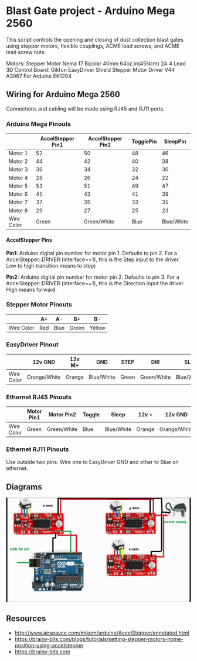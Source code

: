 # Blast Gate project - Arduino Mega 2560

This script controls the opening and closing of dust collection blast gates
using stepper motors, flexible couplings, ACME lead screws, and ACME lead screw nuts.

Motors: Stepper Motor Nema 17 Bipolar 40mm 64oz.in(45Ncm) 2A 4 Lead 3D
Control Board: Gikfun EasyDriver Shield Stepper Motor Driver V44 A3967 For Arduino EK1204

## Wiring for Arduino Mega 2560

Connections and cabling will be made using RJ45 and RJ11 ports.

### Arduino Mega Pinouts

|            | AccelStepper Pin1 | AccelStepper Pin2 | TogglePin | SleepPin   |
|------------|-------------------|-------------------|-----------|------------|
| Motor 1    | 52                | 50                | 48        | 46         |
| Motor 2    | 44                | 42                | 40        | 38         |
| Motor 3    | 36                | 34                | 32        | 30         |
| Motor 4    | 28                | 26                | 24        | 22         |
| Motor 5    | 53                | 51                | 49        | 47         |
| Motor 6    | 45                | 43                | 41        | 39         |
| Motor 7    | 37                | 35                | 33        | 31         |
| Motor 8    | 29                | 27                | 25        | 23         |
| Wire Color | Green             | Green/White       | Blue      | Blue/White |


#### AccelStepper Pins

**Pin1:** Arduino digital pin number for motor pin 1. Defaults to pin 2. For a AccelStepper::DRIVER (interface==1), this is the Step input to the driver. Low to high transition means to step)

**Pin2:** Arduino digital pin number for motor pin 2. Defaults to pin 3. For a AccelStepper::DRIVER (interface==1), this is the Direction input the driver. High means forward.

### Stepper Motor Pinouts

|            | A+  | A-   | B+    | B-     |
|------------|-----|------|-------|--------|
| Wire Color | Red | Blue | Green | Yellow |


### EasyDriver Pinout

|            | 12v GND     | 12v M+ | GND        | STEP  | DIR         | SLP        |
|------------|-------------|--------|------------|-------|-------------|------------|
| Wire Color | Orange/White| Orange | Blue/White | Green | Green/White | Blue/White |


### Ethernet RJ45 Pinouts

|            | Motor Pin1 | Motor Pin2  | Toggle | Sleep      | 12v +  | 12v GND      | N/A   | Arduino GND |
|------------|------------|-------------|--------|------------|--------|--------------|-------|-------------|
| Wire Color | Green      | Green/White | Blue   | Blue/White | Orange | Orange/White | Brown | Brown/White |

### Ethernet RJ11 Pinouts

Use outside two pins. Wire one to EasyDriver GND and other to Blue on ethernet.

## Diagrams

<img src="stepper-motor-arduino-wiring-diagram.jpg">

## Resources

* http://www.airspayce.com/mikem/arduino/AccelStepper/annotated.html
* https://brainy-bits.com/blogs/tutorials/setting-stepper-motors-home-position-using-accelstepper
* https://brainy-bits.com
